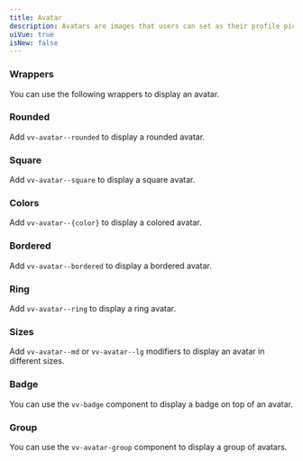 ```yaml
---
title: Avatar
description: Avatars are images that users can set as their profile picture.
uiVue: true
isNew: false
---
```


### Wrappers
You can use the following wrappers to display an avatar.

<code-editor resource-folder="avatar" resource-name="wrappers" class="mb-lg"></code-editor>

### Rounded
Add `vv-avatar--rounded` to display a rounded avatar.

<code-editor resource-folder="avatar" resource-name="rounded" class="mb-lg"></code-editor>

### Square
Add `vv-avatar--square` to display a square avatar.

<code-editor resource-folder="avatar" resource-name="square" class="mb-lg"></code-editor>

### Colors
Add `vv-avatar--{color}` to display a colored avatar.

<code-editor resource-folder="avatar" resource-name="colors" class="mb-lg"></code-editor>

### Bordered
Add `vv-avatar--bordered` to display a bordered avatar.

<code-editor resource-folder="avatar" resource-name="bordered" class="mb-lg"></code-editor>

### Ring
Add `vv-avatar--ring` to display a ring avatar.

<code-editor resource-folder="avatar" resource-name="ring" class="mb-lg"></code-editor>

### Sizes
Add `vv-avatar--md` or `vv-avatar--lg` modifiers to display an avatar in different sizes.

<code-editor resource-folder="avatar" resource-name="sizing"></code-editor>

### Badge
You can use the `vv-badge` component to display a badge on top of an avatar.

<code-editor resource-folder="avatar" resource-name="badge" class="mb-lg"></code-editor>

### Group
You can use the `vv-avatar-group` component to display a group of avatars.

<code-editor resource-folder="avatar" resource-name="group" class="mb-lg"></code-editor>